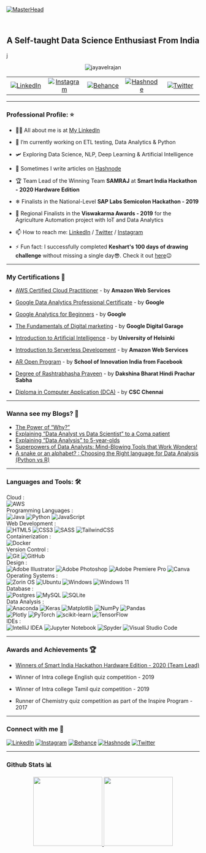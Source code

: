 [![MasterHead](https://github.com/Jayavelrajan/jayavelrajan/blob/main/Banner/githubbanner.gif)](https://bio.link/jayavelr)

 <br>
<h2 align="center">A Self-taught Data Science Enthusiast From India </h2>j



<p align="center"> <img src="https://komarev.com/ghpvc/?username=jayavelrajan&label=Profile%20views&color=0e75b6&style=flat" alt="jayavelrajan" /> </p>



<p align="center">

<table align="center" width="100%" border="0">
  <tr>
    <td align="center" width="20%">
      <a href="https://www.linkedin.com/in/jayavelrajan/">
        <img src="https://img.shields.io/badge/linkedin-%230077B5.svg?style=for-the-badge&logo=linkedin&logoColor=white" alt="LinkedIn">
      </a>
    </td>
    <td align="center" width="20%">
      <a href="https://instagram.com/jayavel_rajan">
        <img src="https://img.shields.io/badge/Instagram-%23E4405F.svg?style=for-the-badge&logo=Instagram&logoColor=white" alt="Instagram">
      </a>
    </td>
    <td align="center" width="20%">
      <a href="https://www.behance.net/jayavel_rajan">
        <img src="https://img.shields.io/badge/Behance-1769ff?style=for-the-badge&logo=behance&logoColor=white" alt="Behance">
      </a> 
    </td>
    <td align="center" width="20%">
      <a href="https://jvr.hashnode.dev/">
        <img src="https://img.shields.io/badge/Hashnode-2962FF?style=for-the-badge&logo=hashnode&logoColor=white" alt="Hashnode">
      </a>
    </td>
    <td align="center" width="20%">
      <a href="https://twitter.com/mjayavelrajan">
        <img src="https://img.shields.io/badge/Twitter-%231DA1F2.svg?style=for-the-badge&logo=Twitter&logoColor=white" alt="Twitter">
      </a>
    </td>
  </tr>
</table>

<!--
  <a href="https://twitter.com/mjayavelrajan" target="blank">
    <img align="center" src="https://raw.githubusercontent.com/rahuldkjain/github-profile-readme-generator/master/src/images/icons/Social/twitter.svg" alt="mjayavelrajan" height="30" width="60" />
  </a>
  <a href="https://linkedin.com/in/jayavelrajan" target="blank">
    <img align="center" src="https://img.shields.io/badge/linkedin-%230077B5.svg?style=for-the-badge&logo=linkedin&logoColor=white" alt="jayavelrajan" height="30" width="60" />
  </a>
  <a href="https://instagram.com/jayavel_rajan" target="blank">
    <img align="center" src="https://raw.githubusercontent.com/rahuldkjain/github-profile-readme-generator/master/src/images/icons/Social/instagram.svg" alt="jayavel_rajan" height="30" width="60" />
  </a>
  <a href="https://www.behance.net/jayavel_rajan" target="blank">
    <img align="center" src="https://raw.githubusercontent.com/rahuldkjain/github-profile-readme-generator/master/src/images/icons/Social/behance.svg" alt="jayavel_rajan" height="30" width="60" />
  </a>
  <a href="https://hashnode.com/jayavelrajan" target="blank">
    <img align="center" src="https://raw.githubusercontent.com/rahuldkjain/github-profile-readme-generator/master/src/images/icons/Social/hashnode.svg" alt="jayavelrajan" height="30" width="60" />
  </a>
</p>
-->
-----------------------------------------------------------

### Professional Profile: :star:

- 👨‍💻 All about me is at [My LinkedIn](https://www.linkedin.com/in/jayavelrajan/)

- 🔭 I’m currently working on ETL testing, Data Analytics & Python 

- 🛩️ Exploring Data Science, NLP, Deep Learning & Artificial Intelligence 

- 📝 Sometimes I write articles on [Hashnode](https://jvr.hashnode.dev/)

- 🏆 Team Lead of the Winning Team **SAMRAJ** at **Smart India Hackathon - 2020 Hardware Edition**

- ❄ Finalists in the National-Level **SAP Labs Semicolon Hackathon - 2019**

- 🎇 Regional Finalists in the **Viswakarma Awards - 2019** for the Agriculture Automation project with IoT and Data Analytics

- 📫 How to reach me: [LinkedIn](https://www.linkedin.com/in/jayavelrajan/) / [Twitter](https://twitter.com/mjayavelrajan) / [Instagram](https://www.instagram.com/jayavel_rajan/)

- ⚡ Fun fact: I successfully completed **Keshart's 100 days of drawing challenge** without missing a single day😎. Check it out [here](https://www.instagram.com/stories/highlights/17983797086218930/)😉

------------------------------------------------------
 

<h3 align="left">My Certifications 📜 </h3>

- [AWS Certified Cloud Practitioner](https://www.credly.com/badges/bbe69a48-e09c-4e27-bf19-cea5d9a2d5f9/public_url) - by **Amazon Web Services**

- [Google Data Analytics Professional Certificate](https://www.credly.com/badges/834888a2-739c-460d-8109-ba8d20cc6ff9/public_url) - by **Google**

- [Google Analytics for Beginners](https://drive.google.com/file/d/1tn2JZsB44o7lIazrjKnNOSfyWLZPmi9b/view) - by **Google**

- [The Fundamentals of Digital marketing](https://drive.google.com/file/d/1sF7kNDsshkF1zbcETC6wW1iwJZx4YzLZ/view) - by **Google Digital Garage**
  
- [Introduction to Artificial Intelligence](https://certificates.mooc.fi/validate/4bim9iq3aoe) - by **University of Helsinki**

- [Introduction to Serverless Development](https://drive.google.com/file/d/1gc0dqKlahq_QxYwowda7mu7A5Ys1IzUL/view) - by **Amazon Web Services**

- [AR Open Program](https://drive.google.com/file/d/1ODJrxMruDiK_K5jf_3XGeTNsl0O-5xy4/view) - by **School of Innovation India from Facebook**

- [Degree of Rashtrabhasha Praveen](https://drive.google.com/file/d/1k2tr4XLPZWlRRGQxaRulntTFw8dGam4N/view) - by **Dakshina Bharat Hindi Prachar Sabha**

- [Diploma in Computer Application (DCA)](https://drive.google.com/file/d/1U4gduyw8a6IQlSnMjB8l-mgtPOZbxniQ/view) - by **CSC Chennai**

--------------------------------------------------------

<h3 align="left">Wanna see my Blogs? 📝</h3>

<!-- BLOG-POST-LIST:START -->
- [The Power of “Why?”](https://jvr.hashnode.dev/the-power-of-why)
- [Explaining “Data Analyst vs Data Scientist” to a Coma patient](https://jvr.hashnode.dev/explaining-data-analyst-vs-data-scientist-to-a-coma-patient)
- [Explaining “Data Analysis” to 5-year-olds](https://jvr.hashnode.dev/explaining-data-analysis-to-5-year-olds)
- [Superpowers of Data Analysts: Mind-Blowing Tools that Work Wonders!](https://jvr.hashnode.dev/superpowers-of-data-analysts-mind-blowing-tools-that-work-wonders)
- [A snake or an alphabet? : Choosing the Right language for Data Analysis (Python vs R)](https://jvr.hashnode.dev/a-snake-or-an-alphabet-choosing-the-right-language-for-data-analysis-python-vs-r)
<!-- BLOG-POST-LIST:END -->

 


<!-- <p align="left">
  <a href="https://twitter.com/mjayavelrajan" target="blank">
    <img align="center" src="https://raw.githubusercontent.com/rahuldkjain/github-profile-readme-generator/master/src/images/icons/Social/twitter.svg" alt="mjayavelrajan" height="30" width="60" />
  </a>
  <a href="https://linkedin.com/in/jayavelrajan" target="blank">
    <img align="center" src="https://raw.githubusercontent.com/rahuldkjain/github-profile-readme-generator/master/src/images/icons/Social/linked-in-alt.svg" alt="jayavelrajan" height="30" width="60" />
  </a>
  <a href="https://instagram.com/jayavel_rajan" target="blank">
    <img align="center" src="https://raw.githubusercontent.com/rahuldkjain/github-profile-readme-generator/master/src/images/icons/Social/instagram.svg" alt="jayavel_rajan" height="30" width="60" />
  </a>
  <a href="https://www.behance.net/jayavel_rajan" target="blank">
    <img align="center" src="https://raw.githubusercontent.com/rahuldkjain/github-profile-readme-generator/master/src/images/icons/Social/behance.svg" alt="jayavel_rajan" height="30" width="60" />
  </a>
  <a href="https://hashnode.com/jayavelrajan" target="blank">
    <img align="center" src="https://raw.githubusercontent.com/rahuldkjain/github-profile-readme-generator/master/src/images/icons/Social/hashnode.svg" alt="jayavelrajan" height="30" width="60" />
  </a>
</p> -->



<!-- <h3 align="left">Languages and Tools: 🛠 </h3>
<p align="left"> <a href="https://aws.amazon.com" target="_blank" rel="noreferrer"> <img src="https://raw.githubusercontent.com/devicons/devicon/master/icons/amazonwebservices/amazonwebservices-original-wordmark.svg" alt="aws" width="40" height="40"/> </a> <a href="https://www.w3schools.com/css/" target="_blank" rel="noreferrer"> <img src="https://raw.githubusercontent.com/devicons/devicon/master/icons/css3/css3-original-wordmark.svg" alt="css3" width="40" height="40"/> </a> <a href="https://www.docker.com/" target="_blank" rel="noreferrer"> <img src="https://raw.githubusercontent.com/devicons/devicon/master/icons/docker/docker-original-wordmark.svg" alt="docker" width="40" height="40"/> </a> <a href="https://git-scm.com/" target="_blank" rel="noreferrer"> <img src="https://www.vectorlogo.zone/logos/git-scm/git-scm-icon.svg" alt="git" width="40" height="40"/> </a> <a href="https://www.w3.org/html/" target="_blank" rel="noreferrer"> <img src="https://raw.githubusercontent.com/devicons/devicon/master/icons/html5/html5-original-wordmark.svg" alt="html5" width="40" height="40"/> </a> <a href="https://www.adobe.com/in/products/illustrator.html" target="_blank" rel="noreferrer"> <img src="https://www.vectorlogo.zone/logos/adobe_illustrator/adobe_illustrator-icon.svg" alt="illustrator" width="40" height="40"/> </a> <a href="https://www.java.com" target="_blank" rel="noreferrer"> <img src="https://raw.githubusercontent.com/devicons/devicon/master/icons/java/java-original.svg" alt="java" width="40" height="40"/> </a> <a href="https://www.linux.org/" target="_blank" rel="noreferrer"> <img src="https://raw.githubusercontent.com/devicons/devicon/master/icons/linux/linux-original.svg" alt="linux" width="40" height="40"/> </a> <a href="https://www.mysql.com/" target="_blank" rel="noreferrer"> <img src="https://raw.githubusercontent.com/devicons/devicon/master/icons/mysql/mysql-original-wordmark.svg" alt="mysql" width="40" height="40"/> </a> <a href="https://opencv.org/" target="_blank" rel="noreferrer"> <img src="https://www.vectorlogo.zone/logos/opencv/opencv-icon.svg" alt="opencv" width="40" height="40"/> </a> <a href="https://www.oracle.com/" target="_blank" rel="noreferrer"> <img src="https://raw.githubusercontent.com/devicons/devicon/master/icons/oracle/oracle-original.svg" alt="oracle" width="40" height="40"/> </a> <a href="https://pandas.pydata.org/" target="_blank" rel="noreferrer"> <img src="https://raw.githubusercontent.com/devicons/devicon/2ae2a900d2f041da66e950e4d48052658d850630/icons/pandas/pandas-original.svg" alt="pandas" width="40" height="40"/> </a> <a href="https://www.postgresql.org" target="_blank" rel="noreferrer"> <img src="https://raw.githubusercontent.com/devicons/devicon/master/icons/postgresql/postgresql-original-wordmark.svg" alt="postgresql" width="40" height="40"/> </a> <a href="https://www.python.org" target="_blank" rel="noreferrer"> <img src="https://raw.githubusercontent.com/devicons/devicon/master/icons/python/python-original.svg" alt="python" width="40" height="40"/> </a> <a href="https://pytorch.org/" target="_blank" rel="noreferrer"> <img src="https://www.vectorlogo.zone/logos/pytorch/pytorch-icon.svg" alt="pytorch" width="40" height="40"/> </a> <a href="https://scikit-learn.org/" target="_blank" rel="noreferrer"> <img src="https://upload.wikimedia.org/wikipedia/commons/0/05/Scikit_learn_logo_small.svg" alt="scikit_learn" width="40" height="40"/> </a> <a href="https://seaborn.pydata.org/" target="_blank" rel="noreferrer"> <img src="https://seaborn.pydata.org/_images/logo-mark-lightbg.svg" alt="seaborn" width="40" height="40"/> </a> <a href="https://www.tensorflow.org" target="_blank" rel="noreferrer"> <img src="https://www.vectorlogo.zone/logos/tensorflow/tensorflow-icon.svg" alt="tensorflow" width="40" height="40"/> </a> </p> -->

-----------------------------------------------------

<h3 align="left">Languages and Tools: 🛠 </h3>

Cloud : <br>
![AWS](https://img.shields.io/badge/AWS-%23FF9900.svg?style=for-the-badge&logo=amazon-aws&logoColor=white)<br>
Programming Languages : <br>
![Java](https://img.shields.io/badge/java-%23ED8B00.svg?style=for-the-badge&logo=openjdk&logoColor=white)
![Python](https://img.shields.io/badge/python-3670A0?style=for-the-badge&logo=python&logoColor=ffdd54)
![JavaScript](https://img.shields.io/badge/javascript-%23323330.svg?style=for-the-badge&logo=javascript&logoColor=%23F7DF1E) <br>
Web Development : <br>
![HTML5](https://img.shields.io/badge/html5-%23E34F26.svg?style=for-the-badge&logo=html5&logoColor=white)
![CSS3](https://img.shields.io/badge/css3-%231572B6.svg?style=for-the-badge&logo=css3&logoColor=white)
![SASS](https://img.shields.io/badge/SASS-hotpink.svg?style=for-the-badge&logo=SASS&logoColor=white)
![TailwindCSS](https://img.shields.io/badge/tailwindcss-%2338B2AC.svg?style=for-the-badge&logo=tailwind-css&logoColor=white) <br>
Containerization : <br>
![Docker](https://img.shields.io/badge/docker-%230db7ed.svg?style=for-the-badge&logo=docker&logoColor=white) <br>
Version Control : <br>
![Git](https://img.shields.io/badge/git-%23F05033.svg?style=for-the-badge&logo=git&logoColor=white)
![GitHub](https://img.shields.io/badge/github-%23121011.svg?style=for-the-badge&logo=github&logoColor=white) <br>
Design : <br>
![Adobe Illustrator](https://img.shields.io/badge/adobe%20illustrator-%23FF9A00.svg?style=for-the-badge&logo=adobe%20illustrator&logoColor=white)
![Adobe Photoshop](https://img.shields.io/badge/adobe%20photoshop-%2331A8FF.svg?style=for-the-badge&logo=adobe%20photoshop&logoColor=white)
![Adobe Premiere Pro](https://img.shields.io/badge/Adobe%20Premiere%20Pro-9999FF.svg?style=for-the-badge&logo=Adobe%20Premiere%20Pro&logoColor=white)
![Canva](https://img.shields.io/badge/Canva-%2300C4CC.svg?style=for-the-badge&logo=Canva&logoColor=white) <br>
Operating Systems : <br>
![Zorin OS](https://img.shields.io/badge/-Zorin%20OS-%2310AAEB?style=for-the-badge&logo=zorin&logoColor=white)
![Ubuntu](https://img.shields.io/badge/Ubuntu-E95420?style=for-the-badge&logo=ubuntu&logoColor=white)
![Windows](https://img.shields.io/badge/Windows-0078D6?style=for-the-badge&logo=windows&logoColor=white)
![Windows 11](https://img.shields.io/badge/Windows%2011-%230079d5.svg?style=for-the-badge&logo=Windows%2011&logoColor=white) <br>
Database : <br>
![Postgres](https://img.shields.io/badge/postgres-%23316192.svg?style=for-the-badge&logo=postgresql&logoColor=white)
![MySQL](https://img.shields.io/badge/mysql-%2300f.svg?style=for-the-badge&logo=mysql&logoColor=white)
![SQLite](https://img.shields.io/badge/sqlite-%2307405e.svg?style=for-the-badge&logo=sqlite&logoColor=white) <br>
Data Analysis : <br>
![Anaconda](https://img.shields.io/badge/Anaconda-%2344A833.svg?style=for-the-badge&logo=anaconda&logoColor=white)
![Keras](https://img.shields.io/badge/Keras-%23D00000.svg?style=for-the-badge&logo=Keras&logoColor=white)
![Matplotlib](https://img.shields.io/badge/Matplotlib-%23ffffff.svg?style=for-the-badge&logo=Matplotlib&logoColor=black)
![NumPy](https://img.shields.io/badge/numpy-%23013243.svg?style=for-the-badge&logo=numpy&logoColor=white)
![Pandas](https://img.shields.io/badge/pandas-%23150458.svg?style=for-the-badge&logo=pandas&logoColor=white) <br>
![Plotly](https://img.shields.io/badge/Plotly-%233F4F75.svg?style=for-the-badge&logo=plotly&logoColor=white)
![PyTorch](https://img.shields.io/badge/PyTorch-%23EE4C2C.svg?style=for-the-badge&logo=PyTorch&logoColor=white)
![scikit-learn](https://img.shields.io/badge/scikit--learn-%23F7931E.svg?style=for-the-badge&logo=scikit-learn&logoColor=white)
![TensorFlow](https://img.shields.io/badge/TensorFlow-%23FF6F00.svg?style=for-the-badge&logo=TensorFlow&logoColor=white) <br>
IDEs : <br>
![IntelliJ IDEA](https://img.shields.io/badge/IntelliJIDEA-000000.svg?style=for-the-badge&logo=intellij-idea&logoColor=white)
![Jupyter Notebook](https://img.shields.io/badge/jupyter-%23FA0F00.svg?style=for-the-badge&logo=jupyter&logoColor=white)
![Spyder](https://img.shields.io/badge/Spyder-838485?style=for-the-badge&logo=spyder%20ide&logoColor=maroon)
![Visual Studio Code](https://img.shields.io/badge/Visual%20Studio%20Code-0078d7.svg?style=for-the-badge&logo=visual-studio-code&logoColor=white)


-----------------------------------------------------


<h3 align="left">Awards and Achievements 🏆 </h3>

- [Winners of Smart India Hackathon Hardware Edition - 2020 (Team Lead)](https://drive.google.com/file/d/1HawJ28b0uGeEE6O1jndid57_wl6yYRkq/view)
  
- Winner of Intra college English quiz competition - 2019

- Winner of Intra college Tamil quiz competition - 2019

- Runner of Chemistry quiz competition as part of the Inspire Program - 2017

-----------------------------------------------------

<h3 align="left">Connect with me 🤝</h3>

[![LinkedIn](https://img.shields.io/badge/linkedin-%230077B5.svg?style=for-the-badge&logo=linkedin&logoColor=white)](https://www.linkedin.com/in/jayavelrajan/)
[![Instagram](https://img.shields.io/badge/Instagram-%23E4405F.svg?style=for-the-badge&logo=Instagram&logoColor=white)](https://instagram.com/jayavel_rajan)
[![Behance](https://img.shields.io/badge/Behance-1769ff?style=for-the-badge&logo=behance&logoColor=white)](https://www.behance.net/jayavel_rajan)
[![Hashnode](https://img.shields.io/badge/Hashnode-2962FF?style=for-the-badge&logo=hashnode&logoColor=white)](https://jvr.hashnode.dev/)
[![Twitter](https://img.shields.io/badge/Twitter-%231DA1F2.svg?style=for-the-badge&logo=Twitter&logoColor=white)](https://twitter.com/mjayavelrajan)

-----------------------------------------------------

    
<h3 align="left">Github Stats 📊 </h3>


<p align="center">
<a href="https://github.com/jayavelrajan">
  <img height="180em" src="https://github-readme-stats-eight-theta.vercel.app/api?username=jayavelrajan&show_icons=true&theme=algolia&include_all_commits=true&count_private=true"/>
  <img height="180em" src="https://github-readme-stats-eight-theta.vercel.app/api/top-langs/?username=jayavelrajan&layout=compact&langs_count=8&theme=algolia&include_all_commits=true&count_private=true"/>
</a>
</p>
<!--
[![jayavel's GitHub stats](https://github-readme-streak-stats.herokuapp.com/?user=jayavelrajan&)](https://github.com/jayavelrajan)
-->
    

<br >
</details>

